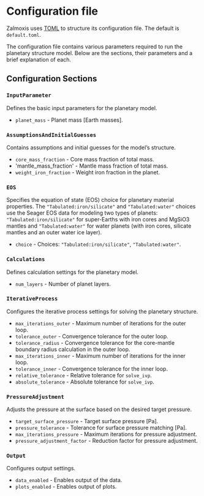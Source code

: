 # Configuration file

Zalmoxis uses [TOML](https://toml.io/en/) to structure its configuration file. The default is `default.toml`.

The configuration file contains various parameters required to run the planetary structure model. Below are the sections, their parameters and a brief explanation of each. 

## Configuration Sections

### `InputParameter`  
Defines the basic input parameters for the planetary model.  

- `planet_mass` - Planet mass [Earth masses].

### `AssumptionsAndInitialGuesses`
Contains assumptions and initial guesses for the model’s structure.  

- `core_mass_fraction` - Core mass fraction of total mass.
- 'mantle_mass_fraction' - Mantle mass fraction of total mass.
- `weight_iron_fraction` - Weight iron fraction in the planet.

### `EOS`  
Specifies the equation of state (EOS) choice for planetary material properties. The `"Tabulated:iron/silicate"` and `"Tabulated:water"` choices use the Seager EOS data for modeling two types of planets: `"Tabulated:iron/silicate"` for super-Earths with iron cores and MgSiO3 mantles and `"Tabulated:water"` for water planets (with iron cores, silicate mantles and an outer water ice layer). 

- `choice` - Choices: `"Tabulated:iron/silicate"`, `"Tabulated:water"`.

### `Calculations`
Defines calculation settings for the planetary model.  

- `num_layers` - Number of planet layers.

### `IterativeProcess`
Configures the iterative process settings for solving the planetary structure.  

- `max_iterations_outer` - Maximum number of iterations for the outer loop.
- `tolerance_outer` - Convergence tolerance for the outer loop.
- `tolerance_radius` - Convergence tolerance for the core-mantle boundary radius calculation in the outer loop.
- `max_iterations_inner` - Maximum number of iterations for the inner loop.
- `tolerance_inner` - Convergence tolerance for the inner loop.
- `relative_tolerance` - Relative tolerance for `solve_ivp`.
- `absolute_tolerance` - Absolute tolerance for `solve_ivp`.

### `PressureAdjustment` 
Adjusts the pressure at the surface based on the desired target pressure.  

- `target_surface_pressure` - Target surface pressure [Pa].
- `pressure_tolerance` - Tolerance for surface pressure matching [Pa].
- `max_iterations_pressure` - Maximum iterations for pressure adjustment.
- `pressure_adjustment_factor` - Reduction factor for pressure adjustment.

### `Output` 
Configures output settings.  

- `data_enabled` - Enables output of the data. 
- `plots_enabled` - Enables output of plots.